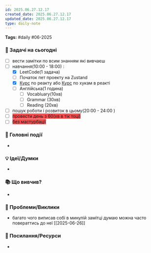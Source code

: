 ```yaml
---
id: 2025.06.27.12.17
created_date: 2025.06.27.12.17
updated_date: 2025.06.27.12.17
type: daily-note
---
```

**Tags:** #daily #06-2025  

### 🎯 Задачі на сьогодні  
- [ ] вести замітки по всим знанням які вивчаєш
- [ ] навчання(10:00 - 18:00) :
	- [x] LeetCode(1 задача)	
	- [ ] Початок пет проекту на Zustand
	- [x] [Курс](https://scrimba.com/learn-react-c0e) по реакту або [Курс](https://scrimba.com/learn-react-hooks-in-one-hour-c01k) по хукам в реакті
	- [ ] Англійська(1 година)
		- [ ] Vocabluary(10хв)
		- [ ] Grammar (30хв)
		- [ ] Reading (20хв)
- [ ] пошук роботи і розвиток в цьому(20:00 - 24:00 )
- [ ] <span style="background:#ff4d4f">провести день з 60(хв в тік тоці)</span>
- [ ] <span style="background:#ff4d4f">без мастурбації</span>

### 📌 Головні події  
-  

### 💡 Ідеї/Думки  
-  

### 📚 Що вивчив?  
-  

### 🤔 Проблеми/Виклики  
-  багато чого виписав собі в минулій замітці думаю можна часто повераттись до неї [[2025-06-26]]

### 🔗 Посилання/Ресурси  
-
